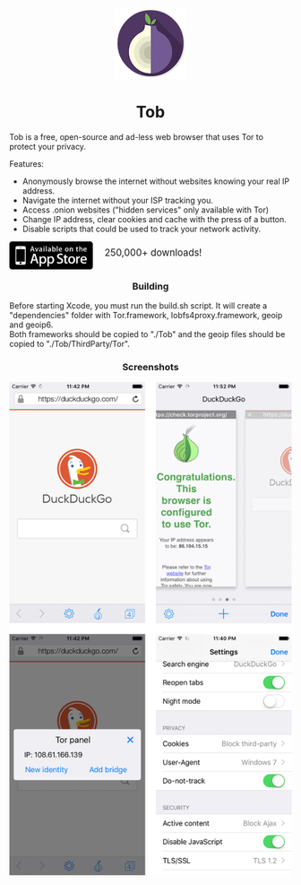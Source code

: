 <p align="center">
	<img src="resources/icon.png?raw=true">
	<h1 align="center">Tob</h1>
</p>

Tob is a free, open-source and ad-less web browser that uses Tor to protect your privacy.

Features:

- Anonymously browse the internet without websites knowing your real IP address.
- Navigate the internet without your ISP tracking you.
- Access .onion websites ("hidden services" only available with Tor)
- Change IP address, clear cookies and cache with the press of a button.
- Disable scripts that could be used to track your network activity.

<div>
	<div>
			<a href="https://itunes.apple.com/app/id1063151782" style="float: left;"><img border="0" alt="Available on the appstore" src="resources/appstore.png?raw=true" width="149" height="50"></a>
	</div>	
	<div style="margin-left:170px">
		<div style="font-size:1.2em;padding-top:10px"> 250,000+ downloads!</div>
	</div>
</div>


<br>
<h3 align="center">Building</h3>
Before starting Xcode, you must run the build.sh script. It will create a "dependencies" folder with Tor.framework, Iobfs4proxy.framework, geoip and geoip6.
<br>
Both frameworks should be copied to "./Tob" and the geoip files should be copied to "./Tob/ThirdParty/Tor".


<br>
<h3 align="center">Screenshots</h3>

![snapshots](resources/snapshots.png "Snapshots")